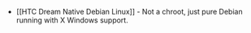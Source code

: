 * [[HTC Dream Native Debian Linux]] - Not a chroot, just pure Debian running with X Windows support.